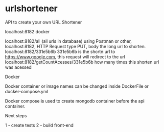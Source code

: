 # urlshortener
API to create your own URL Shortener

localhost:8182 docker

localhost:8182/all (all urls in database)
using Postman or other, localhost:8182, HTTP Request type PUT, body the long url to shorten.
localhost:8182/331e5b6b 331e5b6b is the shortn url to https://www.google.com, this request will redirect to the url
localhost:8182/getCountAcesses/331e5b6b how many times this shorten url was acessed

Docker

Docker container or image names can be changed inside DockerFile or docker-compose.yml

Docker compose is used to create mongodb container before the api container.


Next steps 

1 - create tests
2 - build front-end